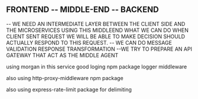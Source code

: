 ## FRONTEND -- MIDDLE-END  -- BACKEND
-- WE NEED AN INTERMEDIATE LAYER BETWEEN THE CLIENT SIDE AND THE MICROSERVICES USING THIS MIDDLEEND WHAT WE CAN DO WHEN CLIENT SENT REQUEST WE WILL BE ABLE TO MAKE DECISION SHOULD ACTUALLY RESPOND TO THIS REQUEST.
-- WE CAN DO MESSAGE VALIDATION RESPONSE TRANSFORMATION
--WE TRY TO PREPARE AN API GATEWAY THAT ACT AS THE MIDDLE AGENT


using morgan in this service good loging npm package
logger middleware

also using  http-proxy-middleware npm package

also using express-rate-limit package for delimiting